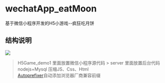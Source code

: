# wechatApp_eatMoon
基于微信小程序开发的H5小游戏--疯狂吃月饼
## 结构说明
![](https://raw.githubusercontent.com/songsunny00/wechatApp_eatMoon/master/READMEImg/pic1.png)  
> H5Game_demo1 里面放置微信小程序源代码                                                                                                        > server 里面放置后台代码nodejs+Mysql
> 压缩JS、Css、Html    
> [Autoprefixer](https://github.com/sindresorhus/gulp-autoprefixer)自动添加浏览器厂商兼容前缀

